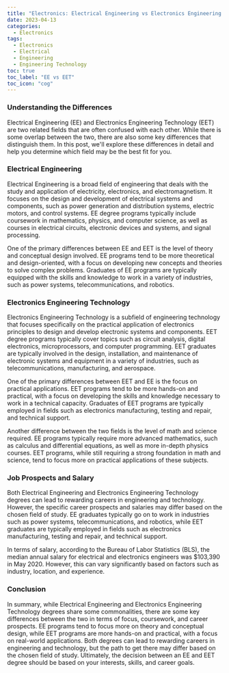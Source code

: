 ```yaml
---
title: "Electronics: Electrical Engineering vs Electronics Engineering Technology"
date: 2023-04-13
categories:
  - Electronics
tags:
  - Electronics
  - Electrical
  - Engineering
  - Engineering Technology
toc: true
toc_label: "EE vs EET"
toc_icon: "cog"
---
```

### Understanding the Differences

Electrical Engineering (EE) and Electronics Engineering Technology (EET) are two related fields that are often confused with each other. While there is some overlap between the two, there are also some key differences that distinguish them. In this post, we'll explore these differences in detail and help you determine which field may be the best fit for you.

### Electrical Engineering

Electrical Engineering is a broad field of engineering that deals with the study and application of electricity, electronics, and electromagnetism. It focuses on the design and development of electrical systems and components, such as power generation and distribution systems, electric motors, and control systems. EE degree programs typically include coursework in mathematics, physics, and computer science, as well as courses in electrical circuits, electronic devices and systems, and signal processing.

One of the primary differences between EE and EET is the level of theory and conceptual design involved. EE programs tend to be more theoretical and design-oriented, with a focus on developing new concepts and theories to solve complex problems. Graduates of EE programs are typically equipped with the skills and knowledge to work in a variety of industries, such as power systems, telecommunications, and robotics.

### Electronics Engineering Technology

Electronics Engineering Technology is a subfield of engineering technology that focuses specifically on the practical application of electronics principles to design and develop electronic systems and components. EET degree programs typically cover topics such as circuit analysis, digital electronics, microprocessors, and computer programming. EET graduates are typically involved in the design, installation, and maintenance of electronic systems and equipment in a variety of industries, such as telecommunications, manufacturing, and aerospace.

One of the primary differences between EET and EE is the focus on practical applications. EET programs tend to be more hands-on and practical, with a focus on developing the skills and knowledge necessary to work in a technical capacity. Graduates of EET programs are typically employed in fields such as electronics manufacturing, testing and repair, and technical support.

Another difference between the two fields is the level of math and science required. EE programs typically require more advanced mathematics, such as calculus and differential equations, as well as more in-depth physics courses. EET programs, while still requiring a strong foundation in math and science, tend to focus more on practical applications of these subjects.

### Job Prospects and Salary

Both Electrical Engineering and Electronics Engineering Technology degrees can lead to rewarding careers in engineering and technology. However, the specific career prospects and salaries may differ based on the chosen field of study. EE graduates typically go on to work in industries such as power systems, telecommunications, and robotics, while EET graduates are typically employed in fields such as electronics manufacturing, testing and repair, and technical support.

In terms of salary, according to the Bureau of Labor Statistics (BLS), the median annual salary for electrical and electronics engineers was $103,390 in May 2020. However, this can vary significantly based on factors such as industry, location, and experience.

### Conclusion

In summary, while Electrical Engineering and Electronics Engineering Technology degrees share some commonalities, there are some key differences between the two in terms of focus, coursework, and career prospects. EE programs tend to focus more on theory and conceptual design, while EET programs are more hands-on and practical, with a focus on real-world applications. Both degrees can lead to rewarding careers in engineering and technology, but the path to get there may differ based on the chosen field of study. Ultimately, the decision between an EE and EET degree should be based on your interests, skills, and career goals.